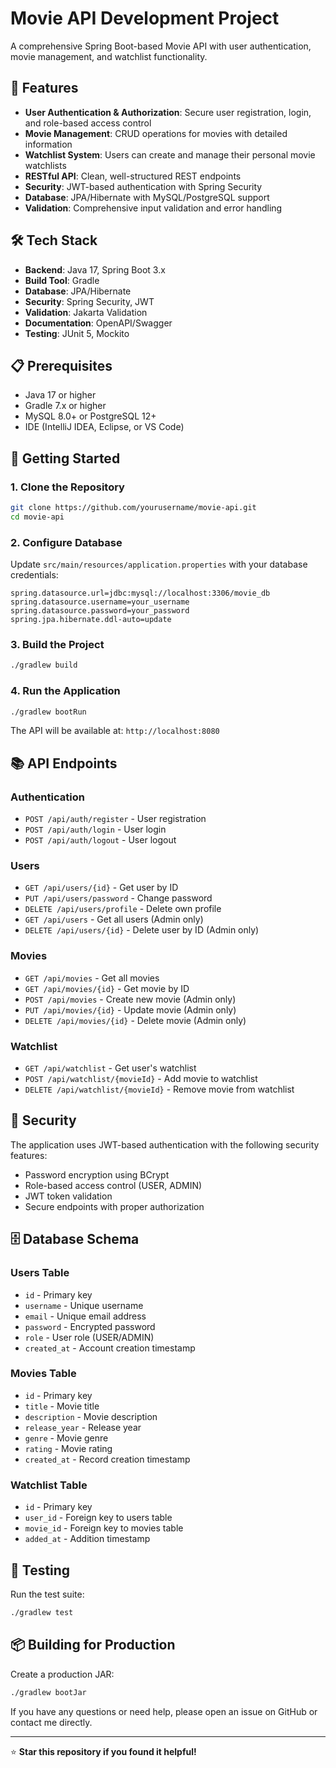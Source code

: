 # Movie API Development Project

A comprehensive Spring Boot-based Movie API with user authentication, movie management, and watchlist functionality.

## 🚀 Features

- **User Authentication & Authorization**: Secure user registration, login, and role-based access control
- **Movie Management**: CRUD operations for movies with detailed information
- **Watchlist System**: Users can create and manage their personal movie watchlists
- **RESTful API**: Clean, well-structured REST endpoints
- **Security**: JWT-based authentication with Spring Security
- **Database**: JPA/Hibernate with MySQL/PostgreSQL support
- **Validation**: Comprehensive input validation and error handling

## 🛠️ Tech Stack

- **Backend**: Java 17, Spring Boot 3.x
- **Build Tool**: Gradle
- **Database**: JPA/Hibernate
- **Security**: Spring Security, JWT
- **Validation**: Jakarta Validation
- **Documentation**: OpenAPI/Swagger
- **Testing**: JUnit 5, Mockito

## 📋 Prerequisites

- Java 17 or higher
- Gradle 7.x or higher
- MySQL 8.0+ or PostgreSQL 12+
- IDE (IntelliJ IDEA, Eclipse, or VS Code)

## 🚀 Getting Started

### 1. Clone the Repository
```bash
git clone https://github.com/yourusername/movie-api.git
cd movie-api
```

### 2. Configure Database
Update `src/main/resources/application.properties` with your database credentials:
```properties
spring.datasource.url=jdbc:mysql://localhost:3306/movie_db
spring.datasource.username=your_username
spring.datasource.password=your_password
spring.jpa.hibernate.ddl-auto=update
```

### 3. Build the Project
```bash
./gradlew build
```

### 4. Run the Application
```bash
./gradlew bootRun
```

The API will be available at: `http://localhost:8080`

## 📚 API Endpoints

### Authentication
- `POST /api/auth/register` - User registration
- `POST /api/auth/login` - User login
- `POST /api/auth/logout` - User logout

### Users
- `GET /api/users/{id}` - Get user by ID
- `PUT /api/users/password` - Change password
- `DELETE /api/users/profile` - Delete own profile
- `GET /api/users` - Get all users (Admin only)
- `DELETE /api/users/{id}` - Delete user by ID (Admin only)

### Movies
- `GET /api/movies` - Get all movies
- `GET /api/movies/{id}` - Get movie by ID
- `POST /api/movies` - Create new movie (Admin only)
- `PUT /api/movies/{id}` - Update movie (Admin only)
- `DELETE /api/movies/{id}` - Delete movie (Admin only)

### Watchlist
- `GET /api/watchlist` - Get user's watchlist
- `POST /api/watchlist/{movieId}` - Add movie to watchlist
- `DELETE /api/watchlist/{movieId}` - Remove movie from watchlist

## 🔐 Security

The application uses JWT-based authentication with the following security features:
- Password encryption using BCrypt
- Role-based access control (USER, ADMIN)
- JWT token validation
- Secure endpoints with proper authorization

## 🗄️ Database Schema

### Users Table
- `id` - Primary key
- `username` - Unique username
- `email` - Unique email address
- `password` - Encrypted password
- `role` - User role (USER/ADMIN)
- `created_at` - Account creation timestamp

### Movies Table
- `id` - Primary key
- `title` - Movie title
- `description` - Movie description
- `release_year` - Release year
- `genre` - Movie genre
- `rating` - Movie rating
- `created_at` - Record creation timestamp

### Watchlist Table
- `id` - Primary key
- `user_id` - Foreign key to users table
- `movie_id` - Foreign key to movies table
- `added_at` - Addition timestamp

## 🧪 Testing

Run the test suite:
```bash
./gradlew test
```

## 📦 Building for Production

Create a production JAR:
```bash
./gradlew bootJar
```



If you have any questions or need help, please open an issue on GitHub or contact me directly.

---

⭐ **Star this repository if you found it helpful!**
